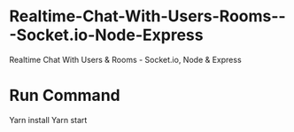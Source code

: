 # Realtime-Chat-With-Users-Rooms---Socket.io-Node-Express
Realtime Chat With Users &amp; Rooms - Socket.io, Node &amp; Express

# Run Command

Yarn install
Yarn start